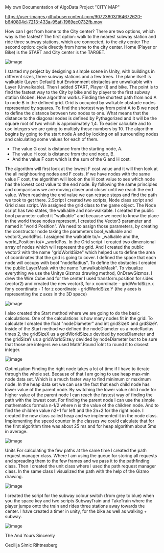 My own Documentation of AlgoData Project "CITY MAP"

https://user-images.githubusercontent.com/90723803/164672620-b640804d-7213-433a-95af-1969ec0732fb.mov


How can I get from home to the City center? There are two options, which way is the fastest?
The first option: walk to the nearest subway station and ride three subway stations, which are connected, to the city center
The second option: cycle directly from home to the city center.
Home (Player or Bike) is the START and City center is the TARGET.

![image](https://user-images.githubusercontent.com/90723803/164650003-8876e100-ee31-4c0f-8006-be4c8870b253.png)

I started my project by designing a simple scene in Unity, with buildings in different sizes, three subway stations and a few trees. The plane itself is walkable (Layer: Default) but Environment obstacles are unwalkable with Layer (Unwalkable). Then I added START, Player (I) and bike. The point is to find the fastest way to the City by bike and by player to the first subway station Globen. How algorithm works. Finding the shortest path from nod A to node B in the defined grid. Grid is occupied by walkable obstacle nodes represented by squares. To find the shortest way from point A to B we need to define the distance between two nodes to one. What means that the distance to the diagonal nodes is defined by Pythagorized and it will be the square root of two which is approximately 1,4. To easier calculate and to use integers we are going to multiply those numbers by 10. The algorithm begins by going to the start node A and by looking on all surrounding nodes and calculating some values for each of them.

* The value G cost is distance from the starting node, A.
* The value H cost is distance from the end node, B.
* And the value F cost which is the sum of the G and H cost.

The algorithm will first look at the lowest F cost value and it will then look at the all neighbouring nodes and F costs. If we have nodes with the same value F cost, the algorithm will look on the H cost value to see which node has the lowest cost value to the end node. By following the same principles and comparisons we are moving closer and closer until we reach the end value. When reaching the end value we can retrace steps and find the path we took to get there. 2.Script I created two scripts, Node class script and Grid class script. We assigned the grid class to the game object. The Node script has two states, the walkable and non-walkable. I created the public bool parameter called it "walkable" and because we need to know the place in the world those nodes represent, I created the Vector3 parameter and named it "world Position". We need to assign those parameters, by creating the constructor node taking the parameters bool_walkable and vector3_worldPos. I assigned the walkable to/= _walkable and the, world_Position to/= _worldPos. In the Grid script I created two dimensional array of nodes which will represent the grid. And I created the public vector2 with the name "gridWorldSize" which helped us to define the area of coordinates that the grid is going to cover. I defined the space that each node will occupy with bool "nodeRadius". To define the obstacles I created the public LayerMask with the name "unwalkableMask". To visualize everything we use the Unitys Gizmos drawing method, OnDrawGizmos. I drew the Wire Cube and for the center I used transform.position for sides (vector2) and created the new vector3, for x coordinate - gridWorldSize.x for y coordinate - 1 for z coordinate - gridWorldSize.Y (the y axes is representing the z axes in the 3D space)

![image](https://user-images.githubusercontent.com/90723803/164650646-c6a5e546-851c-4f62-b0b5-5d6b258ff37a.png)
 
I also created the Start method where we are going to do the basic calculations. One of the calculations is how many nodes fit in the grid. To calculate I created the float "nodeDiameter" and int gridSizeX and grdSizeY. Inside of the Start method we defined the nodeDiameter us a nodeRadius times 2, the gridSizeX us a gridWorldSize.x devided by nodeDiameter and the gridSizeY us a gridWorldSize.y devided by nodeDiameter but to be sure that those are integers we used Mathf.RoundToInt to round it to closest integer.

![image](https://user-images.githubusercontent.com/90723803/164650960-648f59a9-1215-4302-9888-89850bdad254.png)
 
Optimization
Finding the right node takes a lot of time if I have to iterate through the whole set. Because of that I am going to use heap max-min node data set. Which is a much faster way to find minimum or maximum node. In the heap data set we can use the fact that each child node has lower value of the parent node. By switching the lower value child node for higher value of the parent node I can reach the fastest way of finding the path with the lowest cost. For finding the parent node I can use the simple mathematics formula n-1/2 where n is the value of the children node. And to find the children value n2+1 for left and the 2n+2 for the right node. I created the new class called heap and we implemented it in the node class. Implementing the speed counter in the classes we could calculate that for the first algorithm time was about 25 ms and for heap algorithm about 5ms in average.

![image](https://user-images.githubusercontent.com/90723803/164651610-abf80d76-6413-4902-8c0c-69beae1293d4.png)
 
Units
For calculating the few paths at the same time I created the path request manager class. Where I am using the queue for storing all requests and spreading them to the few frames and we pass it to the pathfinding class. Then I created the unit class where I used the path request manager class. In the same class I visualized the path with the help of the Gizmo drawing.

![image](https://user-images.githubusercontent.com/90723803/164648762-34709a1f-b162-432f-9172-9b5a95b6d64e.png)
 
I created the script for the subway colour switch (from grey to blue) when you the space key and two scripts SubwayTrain and TakeTrain where the player jumps onto the train and rides three stations away towards the center. 
I have created a timer in unity, for the bike as well as walking + subway.

![image](https://user-images.githubusercontent.com/90723803/164651744-734ef7c6-2baa-43ef-8d2f-99d9fc729f51.png)
 
The And
Yours Sincerely

Cecilija Simic Rihtnesberg
